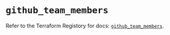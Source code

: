 # `github_team_members`

Refer to the Terraform Registory for docs: [`github_team_members`](https://registry.terraform.io/providers/integrations/github/5.24.0/docs/resources/team_members).
